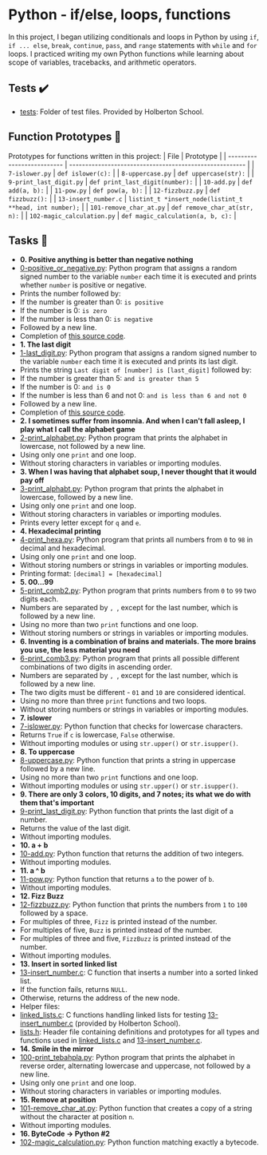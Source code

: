 # Python - if/else, loops, functions
In this project, I began utilizing conditionals and loops in Python by using `if`,
`if ... else`, `break`, `continue`, `pass`, and `range` statements with `while` and
`for` loops. I practiced writing my own Python functions while learning about scope of
variables, tracebacks, and arithmetic operators.
## Tests :heavy_check_mark:
* [tests](./tests): Folder of test files. Provided by Holberton School.
## Function Prototypes :floppy_disk:
Prototypes for functions written in this project:
| File | Prototype |
| -------------------------- | ------------------------------------------------------- |
| `7-islower.py` | `def islower(c):` |
| `8-uppercase.py` | `def uppercase(str):` |
| `9-print_last_digit.py` | `def print_last_digit(number):` |
| `10-add.py` | `def add(a, b):` |
| `11-pow.py` | `def pow(a, b):` |
| `12-fizzbuzz.py` | `def fizzbuzz():` |
| `13-insert_number.c` | `listint_t *insert_node(listint_t **head, int number);` |
| `101-remove_char_at.py` | `def remove_char_at(str, n):` |
| `102-magic_calculation.py` | `def magic_calculation(a, b, c):` |
## Tasks :page_with_curl:
* **0. Positive anything is better than negative nothing**
* [0-positive_or_negative.py](./0-positive_or_negative.py): Python program that assigns
a random signed number to the variable `number` each time it is executed and
prints whether `number` is positive or negative.
* Prints the number followed by:
* If the number is greater than 0: `is positive`
* If the number is 0: `is zero`
* If the number is less than 0: `is negative`
* Followed by a new line.
* Completion of [this source
code](https://github.com/holbertonschool/0x01.py/blob/master/0-positive_or_negative_py).
* **1. The last digit**
* [1-last_digit.py](./1-last_digit.py): Python program that assigns a random signed number
to the variable `number` each time it is executed and prints its last digit.
* Prints the string `Last digit of [number] is [last_digit]` followed by:
* If the number is greater than 5: `and is greater than 5`
* If the number is 0: `and is 0`
* If the number is less than 6 and not 0: `and is less than 6 and not 0`
* Followed by a new line.
* Completion of [this source
code](https://github.com/holbertonschool/0x01.py/blob/master/1-last_digit_py).
* **2. I sometimes suffer from insomnia. And when I can't fall asleep, I play what I call the
alphabet game**
* [2-print_alphabet.py](./2-print_alphabet.py): Python program that prints the alphabet
in lowercase, not followed by a new line.
* Using only one `print` and one loop.
* Without storing characters in variables or importing modules.
* **3. When I was having that alphabet soup, I never thought that it would pay off**
* [3-print_alphabt.py](./3-print_alphabt.py): Python program that prints the
alphabet in lowercase, followed by a new line.
* Using only one `print` and one loop.
* Without storing characters in variables or importing modules.
* Prints every letter except for `q` and `e`.
* **4. Hexadecimal printing**
* [4-print_hexa.py](./4-print_hexa.py): Python program that prints all numbers from
`0` to `98` in decimal and hexadecimal.
* Using only one `print` and one loop.
* Without storing numbers or strings in variables or importing modules.
* Printing format: `[decimal] = [hexadecimal]`
* **5. 00...99**
* [5-print_comb2.py](./5-print_comb2.py): Python program that prints numbers from `0`
to `99` two digits each.
* Numbers are separated by `, `, except for the last number, which is followed by a new
line.
* Using no more than two `print` functions and one loop.
* Without storing numbers or strings in variables or importing modules.
* **6. Inventing is a combination of brains and materials. The more brains you use, the less
material you need**
* [6-print_comb3.py](./6-print_comb3.py): Python program that prints all possible
different combinations of two digits in ascending order.
* Numbers are separated by `, `, except for the last number, which is followed by a new
line.
* The two digits must be different - `01` and `10` are considered identical.
* Using no more than three `print` functions and two loops.
* Without storing numbers or strings in variables or importing modules.
* **7. islower**
* [7-islower.py](./7-islower.py): Python function that checks for lowercase characters.
* Returns `True` if `c` is lowercase, `False` otherwise.
* Without importing modules or using `str.upper()` or `str.isupper()`.
* **8. To uppercase**
* [8-uppercase.py](./8-uppercase.py): Python function that prints a string in
uppercase followed by a new line.
* Using no more than two `print` functions and one loop.
* Without importing modules or using `str.upper()` or `str.isupper()`.
* **9. There are only 3 colors, 10 digits, and 7 notes; its what we do with them that's
important**
* [9-print_last_digit.py](./9-print_last_digit.py): Python function that prints the last
digit of a number.
* Returns the value of the last digit.
* Without importing modules.
* **10. a + b**
* [10-add.py](./10-add.py): Python function that returns the addition of two integers.
* Without importing modules.
* **11. a ^ b**
* [11-pow.py](./11-pow.py): Python function that returns `a` to the power of `b`.
* Without importing modules.
* **12. Fizz Buzz**
* [12-fizzbuzz.py](./12-fizzbuzz.py): Python function that prints the numbers from
`1` to `100` followed by a space.
* For multiples of three, `Fizz` is printed instead of the number.
* For multiples of five, `Buzz` is printed instead of the number.
* For multiples of three and five, `FizzBuzz` is printed instead of the number.
* Without importing modules.
* **13. Insert in sorted linked list**
* [13-insert_number.c](./13-insert_number.c): C function that inserts a number
into a sorted linked list.
* If the function fails, returns `NULL`.
* Otherwise, returns the address of the new node.
* Helper files:
* [linked_lists.c](./linked_lists.c): C functions handling linked lists for testing
[13-insert_number.c](./13-insert_number.c) (provided by Holberton School).
* [lists.h](./lists.h): Header file containing definitions and prototypes for
all types and functions used in [linked_lists.c](./linked_lists.c) and
[13-insert_number.c](./13-insert_number.c).
* **14. Smile in the mirror**
* [100-print_tebahpla.py](./100-print_tebahpla.py): Python program that prints the alphabet
in reverse order, alternating lowercase and uppercase, not followed by a new line.
* Using only one `print` and one loop.
* Without storing characters in variables or importing modules.
* **15. Remove at position**
* [101-remove_char_at.py](./101-remove_char_at_py): Python function that
creates a copy of a string without the character at position `n`.
* Without importing modules.
* **16. ByteCode -> Python #2**
* [102-magic_calculation.py](./102-magic_calculation.py): Python function matching exactly
a
bytecode.
